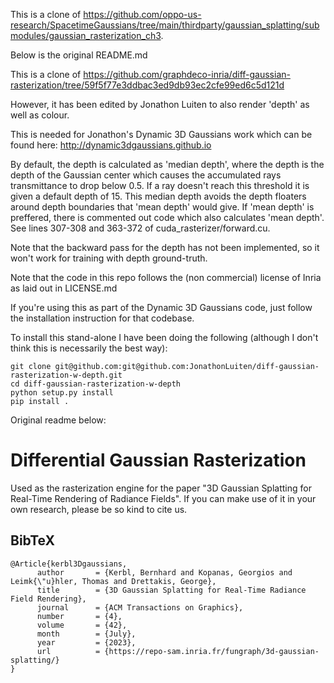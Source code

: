 This is a clone of https://github.com/oppo-us-research/SpacetimeGaussians/tree/main/thirdparty/gaussian_splatting/submodules/gaussian_rasterization_ch3. 

Below is the original README.md

This is a clone of https://github.com/graphdeco-inria/diff-gaussian-rasterization/tree/59f5f77e3ddbac3ed9db93ec2cfe99ed6c5d121d

However, it has been edited by Jonathon Luiten to also render 'depth' as well as colour.

This is needed for Jonathon's Dynamic 3D Gaussians work which can be found here: http://dynamic3dgaussians.github.io

By default, the depth is calculated as 'median depth', where the depth is the depth of the Gaussian center which causes the accumulated rays transmittance to drop below 0.5.
If a ray doesn't reach this threshold it is given a default depth of 15. This median depth avoids the depth floaters around depth boundaries that 'mean depth' would give.
If 'mean depth' is preffered, there is commented out code which also calculates 'mean depth'.
See lines 307-308 and 363-372 of cuda_rasterizer/forward.cu.

Note that the backward pass for the depth has not been implemented, so it won't work for training with depth ground-truth.

Note that the code in this repo follows the (non commercial) license of Inria as laid out in LICENSE.md

If you're using this as part of the Dynamic 3D Gaussians code, just follow the installation instruction for that codebase.

To install this stand-alone I have been doing the following (although I don't think this is necessarily the best way):
```
git clone git@github.com:git@github.com:JonathonLuiten/diff-gaussian-rasterization-w-depth.git
cd diff-gaussian-rasterization-w-depth
python setup.py install
pip install .
```

Original readme below:

# Differential Gaussian Rasterization

Used as the rasterization engine for the paper "3D Gaussian Splatting for Real-Time Rendering of Radiance Fields". If you can make use of it in your own research, please be so kind to cite us.

<section class="section" id="BibTeX">
  <div class="container is-max-desktop content">
    <h2 class="title">BibTeX</h2>
    <pre><code>@Article{kerbl3Dgaussians,
      author       = {Kerbl, Bernhard and Kopanas, Georgios and Leimk{\"u}hler, Thomas and Drettakis, George},
      title        = {3D Gaussian Splatting for Real-Time Radiance Field Rendering},
      journal      = {ACM Transactions on Graphics},
      number       = {4},
      volume       = {42},
      month        = {July},
      year         = {2023},
      url          = {https://repo-sam.inria.fr/fungraph/3d-gaussian-splatting/}
}</code></pre>
  </div>
</section>